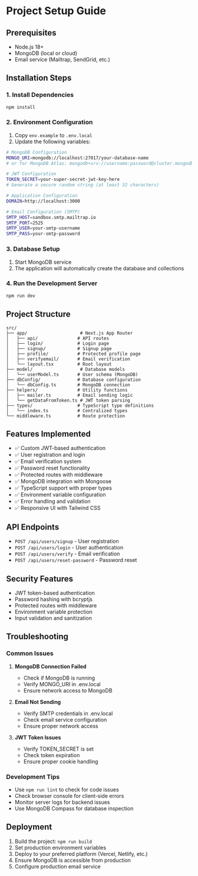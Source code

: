 # Project Setup Guide

## Prerequisites
- Node.js 18+ 
- MongoDB (local or cloud)
- Email service (Mailtrap, SendGrid, etc.)

## Installation Steps

### 1. Install Dependencies
```bash
npm install
```

### 2. Environment Configuration
1. Copy `env.example` to `.env.local`
2. Update the following variables:

```bash
# MongoDB Configuration
MONGO_URI=mongodb://localhost:27017/your-database-name
# or for MongoDB Atlas: mongodb+srv://username:password@cluster.mongodb.net/database

# JWT Configuration
TOKEN_SECRET=your-super-secret-jwt-key-here
# Generate a secure random string (at least 32 characters)

# Application Configuration
DOMAIN=http://localhost:3000

# Email Configuration (SMTP)
SMTP_HOST=sandbox.smtp.mailtrap.io
SMTP_PORT=2525
SMTP_USER=your-smtp-username
SMTP_PASS=your-smtp-password
```

### 3. Database Setup
1. Start MongoDB service
2. The application will automatically create the database and collections

### 4. Run the Development Server
```bash
npm run dev
```

## Project Structure

```
src/
├── app/                    # Next.js App Router
│   ├── api/               # API routes
│   ├── login/             # Login page
│   ├── signup/            # Signup page
│   ├── profile/           # Protected profile page
│   ├── verifyemail/       # Email verification
│   └── layout.tsx         # Root layout
├── model/                  # Database models
│   └── userModel.ts       # User schema (MongoDB)
├── dbConfig/              # Database configuration
│   └── dbConfig.ts        # MongoDB connection
├── helpers/               # Utility functions
│   ├── mailer.ts          # Email sending logic
│   └── getDataFromToken.ts # JWT token parsing
├── types/                 # TypeScript type definitions
│   └── index.ts           # Centralized types
└── middleware.ts          # Route protection
```

## Features Implemented

- ✅ Custom JWT-based authentication
- ✅ User registration and login
- ✅ Email verification system
- ✅ Password reset functionality
- ✅ Protected routes with middleware
- ✅ MongoDB integration with Mongoose
- ✅ TypeScript support with proper types
- ✅ Environment variable configuration
- ✅ Error handling and validation
- ✅ Responsive UI with Tailwind CSS

## API Endpoints

- `POST /api/users/signup` - User registration
- `POST /api/users/login` - User authentication
- `POST /api/users/verify` - Email verification
- `POST /api/users/reset-password` - Password reset

## Security Features

- JWT token-based authentication
- Password hashing with bcryptjs
- Protected routes with middleware
- Environment variable protection
- Input validation and sanitization

## Troubleshooting

### Common Issues

1. **MongoDB Connection Failed**
   - Check if MongoDB is running
   - Verify MONGO_URI in .env.local
   - Ensure network access to MongoDB

2. **Email Not Sending**
   - Verify SMTP credentials in .env.local
   - Check email service configuration
   - Ensure proper network access

3. **JWT Token Issues**
   - Verify TOKEN_SECRET is set
   - Check token expiration
   - Ensure proper cookie handling

### Development Tips

- Use `npm run lint` to check for code issues
- Check browser console for client-side errors
- Monitor server logs for backend issues
- Use MongoDB Compass for database inspection

## Deployment

1. Build the project: `npm run build`
2. Set production environment variables
3. Deploy to your preferred platform (Vercel, Netlify, etc.)
4. Ensure MongoDB is accessible from production
5. Configure production email service
